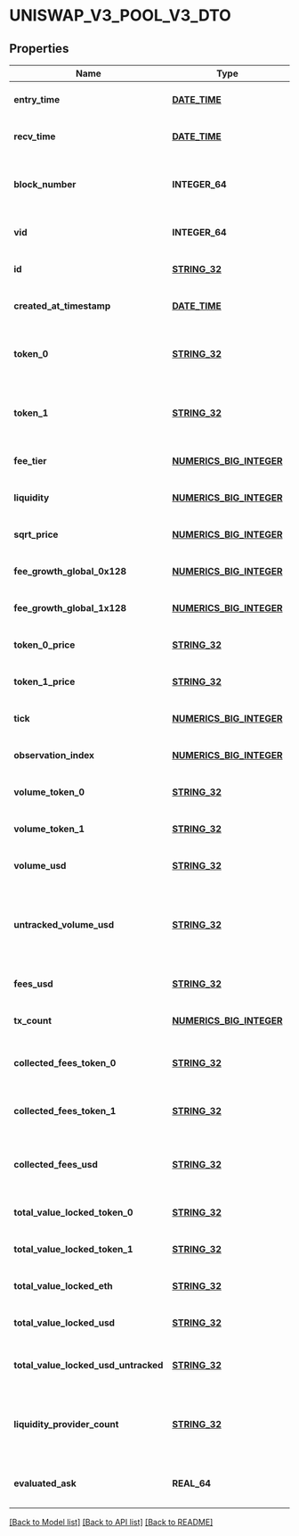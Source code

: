 # UNISWAP_V3_POOL_V3_DTO

## Properties
Name | Type | Description | Notes
------------ | ------------- | ------------- | -------------
**entry_time** | [**DATE_TIME**](DATE_TIME.md) |  | [optional] [default to null]
**recv_time** | [**DATE_TIME**](DATE_TIME.md) |  | [optional] [default to null]
**block_number** | **INTEGER_64** | Number of block in which entity was recorded. | [optional] [default to null]
**vid** | **INTEGER_64** |  | [optional] [default to null]
**id** | [**STRING_32**](STRING_32.md) | Pool address. | [optional] [default to null]
**created_at_timestamp** | [**DATE_TIME**](DATE_TIME.md) | Creation time. | [optional] [default to null]
**token_0** | [**STRING_32**](STRING_32.md) | Reference to token0 as stored in pool contract. | [optional] [default to null]
**token_1** | [**STRING_32**](STRING_32.md) | Reference to token1 as stored in pool contract. | [optional] [default to null]
**fee_tier** | [**NUMERICS_BIG_INTEGER**](Numerics.BigInteger.md) |  | [optional] [default to null]
**liquidity** | [**NUMERICS_BIG_INTEGER**](Numerics.BigInteger.md) |  | [optional] [default to null]
**sqrt_price** | [**NUMERICS_BIG_INTEGER**](Numerics.BigInteger.md) |  | [optional] [default to null]
**fee_growth_global_0x128** | [**NUMERICS_BIG_INTEGER**](Numerics.BigInteger.md) |  | [optional] [default to null]
**fee_growth_global_1x128** | [**NUMERICS_BIG_INTEGER**](Numerics.BigInteger.md) |  | [optional] [default to null]
**token_0_price** | [**STRING_32**](STRING_32.md) | Token0 per token1. | [optional] [default to null]
**token_1_price** | [**STRING_32**](STRING_32.md) | Token1 per token0. | [optional] [default to null]
**tick** | [**NUMERICS_BIG_INTEGER**](Numerics.BigInteger.md) |  | [optional] [default to null]
**observation_index** | [**NUMERICS_BIG_INTEGER**](Numerics.BigInteger.md) |  | [optional] [default to null]
**volume_token_0** | [**STRING_32**](STRING_32.md) | All time token0 swapped. | [optional] [default to null]
**volume_token_1** | [**STRING_32**](STRING_32.md) | All time token1 swapped. | [optional] [default to null]
**volume_usd** | [**STRING_32**](STRING_32.md) | All time USD swapped. | [optional] [default to null]
**untracked_volume_usd** | [**STRING_32**](STRING_32.md) | All time USD swapped, unfiltered for unreliable USD pools. | [optional] [default to null]
**fees_usd** | [**STRING_32**](STRING_32.md) | Fees in USD. | [optional] [default to null]
**tx_count** | [**NUMERICS_BIG_INTEGER**](Numerics.BigInteger.md) |  | [optional] [default to null]
**collected_fees_token_0** | [**STRING_32**](STRING_32.md) | All time fees collected token0. | [optional] [default to null]
**collected_fees_token_1** | [**STRING_32**](STRING_32.md) | All time fees collected token1. | [optional] [default to null]
**collected_fees_usd** | [**STRING_32**](STRING_32.md) | All time fees collected derived USD. | [optional] [default to null]
**total_value_locked_token_0** | [**STRING_32**](STRING_32.md) | Total token 0 across all ticks. | [optional] [default to null]
**total_value_locked_token_1** | [**STRING_32**](STRING_32.md) |  | [optional] [default to null]
**total_value_locked_eth** | [**STRING_32**](STRING_32.md) | Total token 1 across all ticks. | [optional] [default to null]
**total_value_locked_usd** | [**STRING_32**](STRING_32.md) | Total value locked USD. | [optional] [default to null]
**total_value_locked_usd_untracked** | [**STRING_32**](STRING_32.md) | Total value locked derived ETH. | [optional] [default to null]
**liquidity_provider_count** | [**STRING_32**](STRING_32.md) | Liquidity providers count, used to detect new exchanges. | [optional] [default to null]
**evaluated_ask** | **REAL_64** |  | [optional] [readonly] [default to null]

[[Back to Model list]](../README.md#documentation-for-models) [[Back to API list]](../README.md#documentation-for-api-endpoints) [[Back to README]](../README.md)


